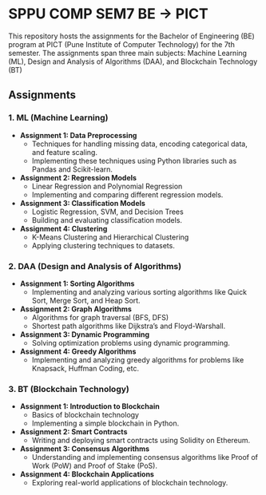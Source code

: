 # SPPU COMP SEM7 BE -> PICT 

This repository hosts the assignments for the Bachelor of Engineering (BE) program at PICT (Pune Institute of Computer Technology) for the 7th semester. The assignments span three main subjects: Machine Learning (ML), Design and Analysis of Algorithms (DAA), and Blockchain Technology (BT)

## Assignments

### 1. ML (Machine Learning)
- **Assignment 1: Data Preprocessing**
  - Techniques for handling missing data, encoding categorical data, and feature scaling.
  - Implementing these techniques using Python libraries such as Pandas and Scikit-learn.
- **Assignment 2: Regression Models**
  - Linear Regression and Polynomial Regression
  - Implementing and comparing different regression models.
- **Assignment 3: Classification Models**
  - Logistic Regression, SVM, and Decision Trees
  - Building and evaluating classification models.
- **Assignment 4: Clustering**
  - K-Means Clustering and Hierarchical Clustering
  - Applying clustering techniques to datasets.

### 2. DAA (Design and Analysis of Algorithms)
- **Assignment 1: Sorting Algorithms**
  - Implementing and analyzing various sorting algorithms like Quick Sort, Merge Sort, and Heap Sort.
- **Assignment 2: Graph Algorithms**
  - Algorithms for graph traversal (BFS, DFS)
  - Shortest path algorithms like Dijkstra’s and Floyd-Warshall.
- **Assignment 3: Dynamic Programming**
  - Solving optimization problems using dynamic programming.
- **Assignment 4: Greedy Algorithms**
  - Implementing and analyzing greedy algorithms for problems like Knapsack, Huffman Coding, etc.

### 3. BT (Blockchain Technology)
- **Assignment 1: Introduction to Blockchain**
  - Basics of blockchain technology
  - Implementing a simple blockchain in Python.
- **Assignment 2: Smart Contracts**
  - Writing and deploying smart contracts using Solidity on Ethereum.
- **Assignment 3: Consensus Algorithms**
  - Understanding and implementing consensus algorithms like Proof of Work (PoW) and Proof of Stake (PoS).
- **Assignment 4: Blockchain Applications**
  - Exploring real-world applications of blockchain technology.
